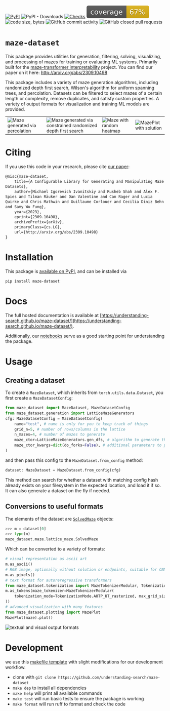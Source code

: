 [![PyPI](https://img.shields.io/pypi/v/maze-dataset)](https://pypi.org/project/maze-dataset/)
![PyPI - Downloads](https://img.shields.io/pypi/dm/maze-dataset)
[![Checks](https://github.com/understanding-search/maze-dataset/actions/workflows/checks.yml/badge.svg)](https://github.com/understanding-search/maze-dataset/actions/workflows/checks.yml)
[![Coverage](docs/coverage/coverage.svg)](docs/coverage/coverage.txt)
![code size, bytes](https://img.shields.io/github/languages/code-size/understanding-search/maze-dataset)
![GitHub commit activity](https://img.shields.io/github/commit-activity/t/understanding-search/maze-dataset)
![GitHub closed pull requests](https://img.shields.io/github/issues-pr-closed/understanding-search/maze-dataset)


# `maze-dataset`

This package provides utilities for generation, filtering, solving, visualizing, and processing of mazes for training or evaluating ML systems. Primarily built for the [maze-transformer interpretability](https://github.com/understanding-search/maze-transformer) project. You can find our paper on it here: http://arxiv.org/abs/2309.10498

This package includes a variety of maze generation algorithms, including randomized depth first search, Wilson's algorithm for uniform spanning trees, and percolation. Datasets can be filtered to select mazes of a certain length or complexity, remove duplicates, and satisfy custom properties. A variety of output formats for visualization and training ML models are provided.

|   |   |   |   |
|---|---|---|---|
| ![Maze generated via percolation](docs/assets/maze_perc.png) |  ![Maze generated via constrained randomized depth first search](docs/assets/maze_dfs_constrained.png)  |  ![Maze with random heatmap](docs/assets/mazeplot_heatmap.png)  |  ![MazePlot with solution](docs/assets/mazeplot_path.png)  |

# Citing

If you use this code in your research, please cite [our paper](http://arxiv.org/abs/2309.10498):

```
@misc{maze-dataset,
    title={A Configurable Library for Generating and Manipulating Maze Datasets}, 
    author={Michael Igorevich Ivanitskiy and Rusheb Shah and Alex F. Spies and Tilman Räuker and Dan Valentine and Can Rager and Lucia Quirke and Chris Mathwin and Guillaume Corlouer and Cecilia Diniz Behn and Samy Wu Fung},
    year={2023},
    eprint={2309.10498},
    archivePrefix={arXiv},
    primaryClass={cs.LG},
    url={http://arxiv.org/abs/2309.10498}
}
```


# Installation
This package is [available on PyPI](https://pypi.org/project/maze-dataset/), and can be installed via
```
pip install maze-dataset
```

# Docs

The full hosted documentation is available at [https://understanding-search.github.io/maze-dataset/](https://understanding-search.github.io/maze-dataset/).

Additionally, our [notebooks](https://understanding-search.github.io/maze-dataset/notebooks) serve as a good starting point for understanding the package.

# Usage

## Creating a dataset

To create a `MazeDataset`, which inherits from `torch.utils.data.Dataset`, you first create a `MazeDatasetConfig`:

```python
from maze_dataset import MazeDataset, MazeDatasetConfig
from maze_dataset.generation import LatticeMazeGenerators
cfg: MazeDatasetConfig = MazeDatasetConfig(
	name="test", # name is only for you to keep track of things
	grid_n=5, # number of rows/columns in the lattice
	n_mazes=4, # number of mazes to generate
	maze_ctor=LatticeMazeGenerators.gen_dfs, # algorithm to generate the maze
    maze_ctor_kwargs=dict(do_forks=False), # additional parameters to pass to the maze generation algorithm
)
```

and then pass this config to the `MazeDataset.from_config` method:

```python
dataset: MazeDataset = MazeDataset.from_config(cfg)
```

This method can search for whether a dataset with matching config hash already exists on your filesystem in the expected location, and load it if so. It can also generate a dataset on the fly if needed.

## Conversions to useful formats

The elements of the dataset are [`SolvedMaze`](maze_dataset/maze/lattice_maze.py) objects:
```python
>>> m = dataset[0]
>>> type(m)
maze_dataset.maze.lattice_maze.SolvedMaze
```

Which can be converted to a variety of formats:
```python
# visual representation as ascii art
m.as_ascii() 
# RGB image, optionally without solution or endpoints, suitable for CNNs
m.as_pixels() 
# text format for autoreregressive transformers
from maze_dataset.tokenization import MazeTokenizerModular, TokenizationMode
m.as_tokens(maze_tokenizer=MazeTokenizerModular(
    tokenization_mode=TokenizationMode.AOTP_UT_rasterized, max_grid_size=100,
))
# advanced visualization with many features
from maze_dataset.plotting import MazePlot
MazePlot(maze).plot()
```

![textual and visual output formats](docs/assets/output_formats.png)


# Development

we use this [makefile template](https://github.com/mivanit/python-project-makefile-template) with slight modifications for our development workflow.

- clone with `git clone https://github.com/understanding-search/maze-dataset`
- `make dep` to install all dependencies
- `make help` will print all available commands
- `make test` will run basic tests to ensure the package is working
- `make format` will run ruff to format and check the code



